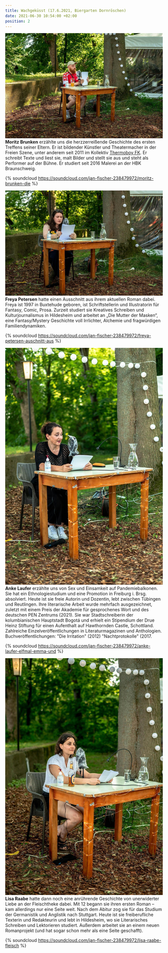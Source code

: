 ```yaml
---
title: Wachgeküsst (17.6.2021, Biergarten Dornröschen)
date: 2021-06-30 10:54:00 +02:00
position: 2
---
```


![203218765_901157907104638_747806305967217056_n.jpg](/uploads/203218765_901157907104638_747806305967217056_n.jpg)**Moritz Brunken** erzählte uns die herzzerreißende Geschichte des ersten Treffens seiner Eltern.  Er ist bildender Künstler und Theatermacher in der Freien Szene, unter anderem seit 2011 im Kollektiv [Thermoboy FK](https://www.facebook.com/thermoboyfk/?__cft__%5B0%5D=AZWuEkHX498Rac1sUYCG2DXvTqbSEw34nYW-iCD3Gbzpds6Wu2tpUSfNxUUr7KNDIMJSXc8pW8cUOChf9tdu90LPTuUvW1424o0FIumXBjxtnu1n861_TKpdDDypRRFGdqu4nzKfq5iEpMMZS33bCpZY3vAqJ7TOPKsjTCAPc0ns_g&__tn__=kK-R). Er schreibt Texte und liest sie, malt Bilder und stellt sie aus und steht als Performer auf der Bühne. Er studiert seit 2016 Malerei an der HBK Braunschweig.

{% soundcloud https://soundcloud.com/jan-fischer-238479972/moritz-brunken-die %}

![202550457_901157013771394_8308923280070718025_n.jpg](/uploads/202550457_901157013771394_8308923280070718025_n.jpg)**Freya Petersen** hatte einen Ausschnitt aus ihrem aktuellen Roman dabei. Freya ist 1997 in Buxtehude geboren, ist Schriftstellerin und Illustratorin für Fantasy, Comic, Prosa. Zurzeit studiert sie Kreatives Schreiben und Kulturjournalismus in Hildesheim und arbeitet an „Die Mutter der Masken“, eine Fantasy/Mystery Geschichte voll Irrlichter, Alchemie und fragwürdigen Familiendynamiken.

{% soundcloud https://soundcloud.com/jan-fischer-238479972/freya-petersen-auschnitt-aus %}

![203100912_901157067104722_3667586165221240759_n.jpg](/uploads/203100912_901157067104722_3667586165221240759_n.jpg)**Anke Laufer** erzählte uns von Sex und Einsamkeit auf Pandemiebalkonen. Sie hat ein Ethnologiestudium und eine Promotion in Freiburg i. Brsg. absolviert. Heute ist sie freie Autorin und Dozentin, lebt zwischen Tübingen und Reutlingen. Ihre literarische Arbeit wurde mehrfach ausgezeichnet, zuletzt mit einem Preis der Akademie für gesprochenes Wort und des deutschen PEN Zentrums (2021). Sie war Stadtschreiberin der kolumbianischen Hauptstadt Bogotá und erhielt ein Stipendium der Drue Heinz Stiftung für einen Aufenthalt auf Hawthornden Castle, Schottland. Zahlreiche Einzelveröffentlichungen in Literaturmagazinen und Anthologien. Buchveröffentlichungen: "Die Irritation" (2012) "Nachtprotokolle" (2017.

{% soundcloud https://soundcloud.com/jan-fischer-238479972/anke-laufer-elfmal-emma-und %}

![202662404_901157707104658_288790436120908736_n.jpg](/uploads/202662404_901157707104658_288790436120908736_n.jpg)**Lisa Raabe** hatte dann noch eine anrührende Geschichte von unerwiderter Liebe an der Fleischtheke dabei. Mit 12 begann sie ihren ersten Roman – kam allerdings nur eine Seite weit. Nach dem Abitur zog sie für das Studium der Germanistik und Anglistik nach Stuttgart. Heute ist sie freiberufliche Texterin und Redakteurin und lebt in Hildesheim, wo sie Literarisches Schreiben und Lektorieren studiert. Außerdem arbeitet sie an einem neuen Romanprojekt (und hat sogar schon mehr als eine Seite geschafft).

{% soundcloud https://soundcloud.com/jan-fischer-238479972/lisa-raabe-fleisch %}